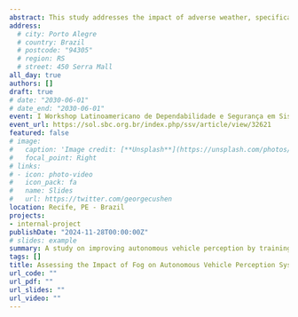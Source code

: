 ```yaml
---
abstract: This study addresses the impact of adverse weather, specifically fog, on the perception systems of autonomous vehicles, which are critical for detecting and responding to traffic scenarios. Using over 10,000 images, an object recognition model was developed with Roboflow and YOLOv8, while fog disturbances were generated with GANs. The research simulates various traffic scenarios, comparing system performance under clear and foggy conditions. Results show that training models with a wider range of conditions enhances accuracy, highlighting the importance of diverse training for safe autonomous vehicle operation. This work offers insights for improving perception systems in autonomous vehicles.
address:
  # city: Porto Alegre
  # country: Brazil
  # postcode: "94305"
  # region: RS
  # street: 450 Serra Mall
all_day: true
authors: []
draft: true
# date: "2030-06-01"
# date_end: "2030-06-01"
event: I Workshop Latinoamericano de Dependabilidade e Segurança em Sistemas Veiculares
event_url: https://sol.sbc.org.br/index.php/ssv/article/view/32621
featured: false
# image:
#   caption: 'Image credit: [**Unsplash**](https://unsplash.com/photos/bzdhc5b3Bxs)'
#   focal_point: Right
# links:
# - icon: photo-video
#   icon_pack: fa
#   name: Slides
#   url: https://twitter.com/georgecushen
location: Recife, PE - Brazil
projects:
- internal-project
publishDate: "2024-11-28T00:00:00Z"
# slides: example
summary: A study on improving autonomous vehicle perception by training YOLOv8 models with fog-simulated data using GANs, showing that diverse conditions enhance object detection accuracy.
tags: []
title: Assessing the Impact of Fog on Autonomous Vehicle Perception Systems
url_code: ""
url_pdf: ""
url_slides: ""
url_video: ""
---
```

